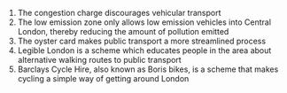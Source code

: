 1. The congestion charge discourages vehicular transport
2. The low emission zone only allows low emission vehicles into Central London, thereby reducing the amount of pollution emitted
3. The oyster card makes public transport a more streamlined process
4. Legible London is a scheme which educates people in the area about alternative walking routes to public transport
5. Barclays Cycle Hire, also known as Boris bikes, is a scheme that makes cycling a simple way of getting around London
